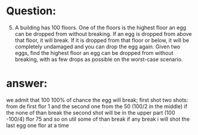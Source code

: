 # Question:
5) A building has 100 floors. One of the floors is the highest floor an egg can be dropped
from without breaking. If an egg is dropped from above that floor, it will break. If it is
dropped from that floor or below, it will be completely undamaged and you can drop the
egg again. Given two eggs, find the highest floor an egg can be dropped from without
breaking, with as few drops as possible on the worst-case scenario.

# answer:

we admit that 100 100% of chance the egg will break;
first shot two shots: from de first flor 1 and the second one from the 50 (100/2 in the middle)
if the none of than break the second shot will be in the upper part (100 -100/4) flor 75
and so on util some of than break if any break i will shot the last egg one flor at a time